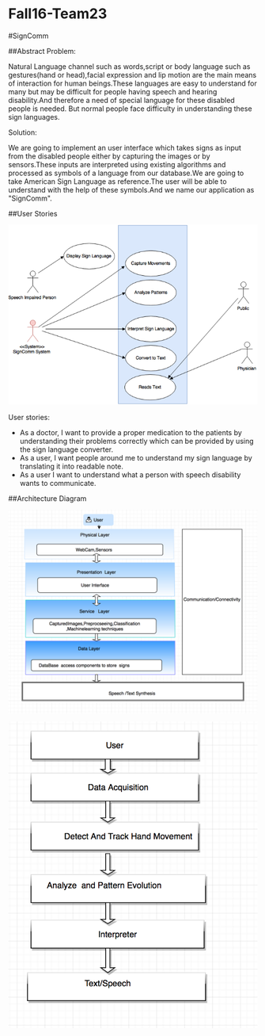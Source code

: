 # Fall16-Team23

#SignComm

##Abstract
Problem:


Natural Language channel such as words,script or body language such as gestures(hand or head),facial expression and lip motion are the main means of interaction for human beings.These languages are easy to understand for many  but may be difficult for  people having speech and hearing disability.And therefore a need of special language for these disabled people is needed. But normal people face difficulty in understanding these sign languages.


Solution:


We are going to implement an user interface which takes signs as input from the disabled people either by capturing the images or by sensors.These inputs are interpreted using existing algorithms and processed as symbols of a language from our database.We are going to take American Sign Language as reference.The user will be able to understand with the help of these symbols.And we name our application as "SignComm".

##User Stories

![alt tag](https://github.com/SJSU272Lab/Fall16-Team23/blob/master/FinalProject/usecase.png)

User stories:

- As a doctor, I want to provide a proper  medication to the patients by understanding their problems  correctly which can be provided by using the sign language converter.
- As a user, I want people around me to understand my sign language by translating it into readable note.
- As a user I want to understand what a person with speech disability wants to communicate.


##Architecture Diagram

![alt tag](https://github.com/SJSU272Lab/Fall16-Team23/blob/master/FinalProject/architecture.png)

![alt tag](https://github.com/SJSU272Lab/Fall16-Team23/blob/master/FinalProject/flowchart.png)
